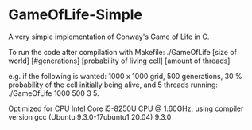 # GameOfLife-Simple
A very simple implementation of Conway's Game of Life in C. 

To run the code after compilation with Makefile:
./GameOfLife [size of world] [#generations] [probability of living cell] [amount of threads]

e.g. if the following is wanted: 1000 x 1000 grid, 500 generations, 30 % probability of the cell initially being
alive, and 5 threads running: ./GameOfLife 1000 500 3 5.



Optimized for CPU Intel Core i5-8250U CPU @ 1.60GHz, using compiler version gcc (Ubuntu 9.3.0-17ubuntu1 20.04) 9.3.0
 
